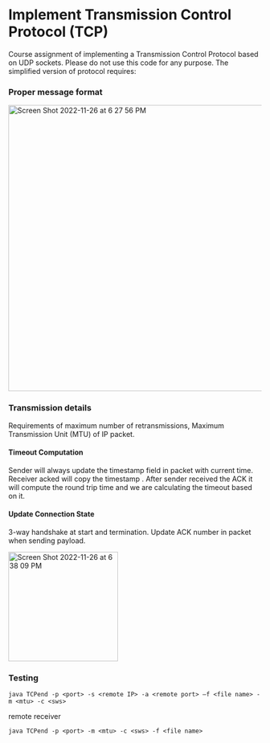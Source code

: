 # Implement Transmission Control Protocol (TCP)

Course assignment of implementing a Transmission Control Protocol based on UDP sockets. Please do not use this code for any purpose. The simplified version of protocol requires:

### Proper message format

<img width="570" alt="Screen Shot 2022-11-26 at 6 27 56 PM" src="https://user-images.githubusercontent.com/65391883/204113934-006bb31a-55d8-4dc3-b9e9-78b08f62b35d.png">

### Transmission details

Requirements of maximum number of retransmissions, Maximum Transmission Unit (MTU) of IP packet.
#### Timeout Computation
Sender will always update the timestamp field in packet with current time. Receiver acked will copy the timestamp . After sender received the ACK it will compute the round trip time and we are calculating the timeout based on it.
#### Update Connection State
3-way handshake at start and termination. Update ACK number in packet when sending payload.

<img width="218" alt="Screen Shot 2022-11-26 at 6 38 09 PM" src="https://user-images.githubusercontent.com/65391883/204114133-11471542-2bdf-4035-98db-1911d5e03b73.png">


### Testing
```
java TCPend -p <port> -s <remote IP> -a <remote port> –f <file name> -m <mtu> -c <sws>
```
remote receiver
```
java TCPend -p <port> -m <mtu> -c <sws> -f <file name>
```
